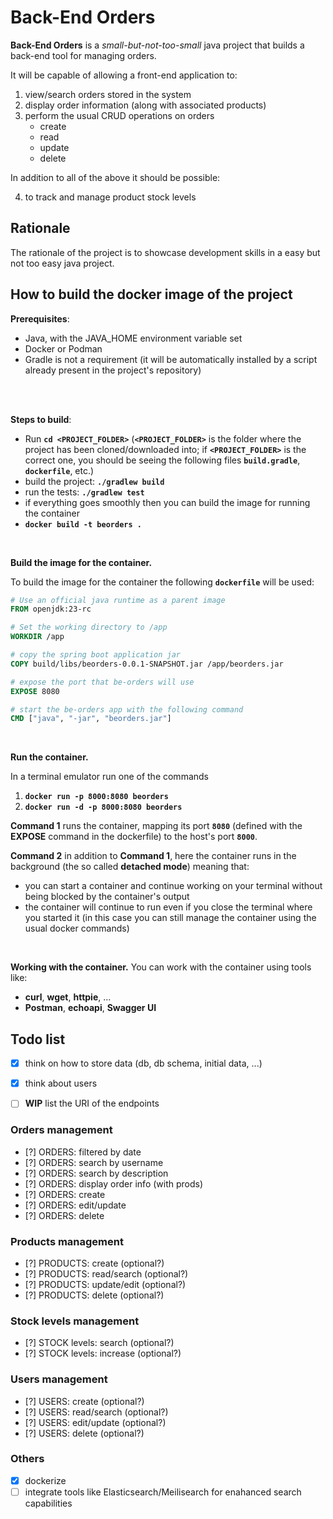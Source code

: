 # Back-End Orders
**Back-End Orders** is a *small-but-not-too-small* java project that builds a back-end tool for managing orders.

It will be capable of allowing a front-end application to:

1. view/search orders stored in the system
2. display order information (along with associated products)
3. perform the usual CRUD operations on orders 
	- create
	- read
	- update
	- delete

In addition to all of the above it should be possible:

4. to track and manage product stock levels


## Rationale

The rationale of the project is to showcase development skills in a easy but not too easy java project.




## How to build the docker image of the project
**Prerequisites**:

- Java, with the JAVA_HOME environment variable set
- Docker or Podman
- Gradle is not a requirement (it will be automatically installed by a script already present in the project's repository)

<br/>
<br/>

**Steps to build**:

- Run **`cd <PROJECT_FOLDER>`** (**`<PROJECT_FOLDER>`** is the folder where the project has been cloned/downloaded into; if **`<PROJECT_FOLDER>`** is the correct one, you should be seeing the following files **`build.gradle`**, **`dockerfile`**, etc.)
- build the project: **`./gradlew build`**
- run the tests: **`./gradlew test`**
- if everything goes smoothly then you can build the image for running the container
- **`docker build -t beorders .`**

<br/>

**Build the image for the container.**

To build the image for the container the following **`dockerfile`** will be used:
 
```dockerfile
# Use an official java runtime as a parent image
FROM openjdk:23-rc

# Set the working directory to /app
WORKDIR /app

# copy the spring boot application jar
COPY build/libs/beorders-0.0.1-SNAPSHOT.jar /app/beorders.jar

# expose the port that be-orders will use
EXPOSE 8080

# start the be-orders app with the following command
CMD ["java", "-jar", "beorders.jar"]
```

<br/>

**Run the container.**

In a terminal emulator run one of the commands

1. **`docker run -p 8000:8080 beorders`**
2. **`docker run -d -p 8000:8080 beorders`**

**Command 1**
runs the container, mapping its port **`8080`** (defined with the **EXPOSE** command in the dockerfile) to the host's port **`8000`**.

**Command 2**
in addition to **Command 1**, here the container runs in the background (the so called **detached mode**) meaning that:
- you can start a container and continue working on your terminal without being blocked by the container's output
- the container will continue to run even if you close the terminal where you started it (in this case you can still manage the container using the usual docker commands)

<br/>

**Working with the container.**
You can work with the container using tools like:
- **curl**, **wget**, **httpie**, ...
- **Postman**, **echoapi**, **Swagger UI**


##  Todo list

- [x] think on how to store data (db, db schema, initial data, ...)
- [x] think about users
- [ ] **WIP** list the URI of the endpoints


### Orders management

- [?] ORDERS: filtered by date
- [?] ORDERS: search by username
- [?] ORDERS: search by description
- [?] ORDERS: display order info (with prods)
- [?] ORDERS: create
- [?] ORDERS: edit/update
- [?] ORDERS: delete


### Products management

- [?] PRODUCTS: create (optional?)
- [?] PRODUCTS: read/search (optional?)
- [?] PRODUCTS: update/edit (optional?)
- [?] PRODUCTS: delete (optional?)


### Stock levels management

- [?] STOCK levels: search (optional?)
- [?] STOCK levels: increase (optional?)


### Users management

- [?] USERS: create (optional?)
- [?] USERS: read/search (optional?)
- [?] USERS: edit/update (optional?)
- [?] USERS: delete (optional?)


### Others

- [x] dockerize
- [ ] integrate tools like Elasticsearch/Meilisearch for enahanced search capabilities